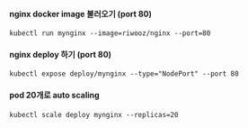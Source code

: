 #### nginx docker image 불러오기 (port 80)
```
kubectl run mynginx --image=riwooz/nginx --port=80
```

#### nginx deploy 하기 (port 80)

```
kubectl expose deploy/mynginx --type="NodePort" --port 80
```

#### pod 20개로 auto scaling
```
kubectl scale deploy mynginx --replicas=20
```
